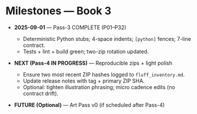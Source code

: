 # Milestones — Book 3

- **2025-09-01** — Pass-3 COMPLETE (P01–P32)
  - Deterministic Python stubs; 4-space indents; `[python]` fences; 7-line contract.
  - Tests + lint + build green; two-zip rotation updated.

- **NEXT (Pass-4 IN PROGRESS)** — Reproducible zips + light polish
  - Ensure two most recent ZIP hashes logged to `fluff_inventory.md`.
  - Update release notes with tag + primary ZIP SHA.
  - Optional: tighten illustration phrasing; micro cadence edits (no contract drift).

- **FUTURE (Optional)** — Art Pass v0 (if scheduled after Pass-4)

